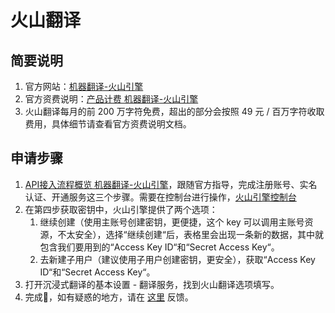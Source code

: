 # 火山翻译

## 简要说明

1. 官方网站：[机器翻译-火山引擎](https://www.volcengine.com/product/machine-translation)
2. 官方资费说明：[产品计费 机器翻译-火山引擎](https://www.volcengine.com/docs/4640/68515)
3. 火山翻译每月的前 200 万字符免费，超出的部分会按照 49 元 / 百万字符收取费用，具体细节请查看官方资费说明文档。

## 申请步骤

1. [API接入流程概览 机器翻译-火山引擎](https://www.volcengine.com/docs/4640/130872)，跟随官方指导，完成注册账号、实名认证、开通服务这三个步骤。需要在控制台进行操作，[火山引擎控制台](https://console.volcengine.com/home)
2. 在第四步获取密钥中，火山引擎提供了两个选项：
	1. 继续创建（使用主账号创建密钥，更便捷，这个 key 可以调用主账号资源，不太安全），选择“继续创建“后，表格里会出现一条新的数据，其中就包含我们要用到的“Access Key ID“和“Secret Access Key“。
	2. 去新建子用户（建议使用子用户创建密钥，更安全），获取“Access Key ID“和“Secret Access Key“。
3. 打开沉浸式翻译的基本设置 - 翻译服务，找到火山翻译选项填写。
4. 完成🎉，如有疑惑的地方，请在 [这里](https://github.com/immersive-translate/immersive-translate/issues/) 反馈。
